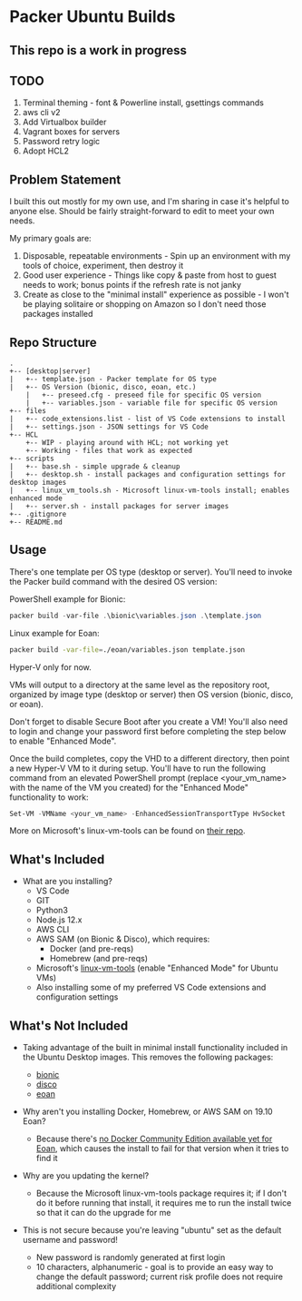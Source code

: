 # Packer Ubuntu Builds

## This repo is a work in progress

## TODO

1) Terminal theming - font & Powerline install, gsettings commands
2) aws cli v2
3) Add Virtualbox builder
4) Vagrant boxes for servers
5) Password retry logic
6) Adopt HCL2

## Problem Statement

I built this out mostly for my own use, and I'm sharing in case it's helpful to anyone else. Should be fairly straight-forward to edit to meet your own needs.

My primary goals are:

1. Disposable, repeatable environments - Spin up an environment with my tools of choice, experiment, then destroy it
2. Good user experience - Things like copy & paste from host to guest needs to work; bonus points if the refresh rate is not janky
3. Create as close to the "minimal install" experience as possible - I won't be playing solitaire or shopping on Amazon so I don't need those packages installed

## Repo Structure

```ascii
.
+-- [desktop|server]
|   +-- template.json - Packer template for OS type
|   +-- OS Version (bionic, disco, eoan, etc.)
    |   +-- preseed.cfg - preseed file for specific OS version
    |   +-- variables.json - variable file for specific OS version
+-- files
|   +-- code_extensions.list - list of VS Code extensions to install
|   +-- settings.json - JSON settings for VS Code
+-- HCL
    +-- WIP - playing around with HCL; not working yet
    +-- Working - files that work as expected
+-- scripts
|   +-- base.sh - simple upgrade & cleanup
|   +-- desktop.sh - install packages and configuration settings for desktop images
|   +-- linux_vm_tools.sh - Microsoft linux-vm-tools install; enables enhanced mode
|   +-- server.sh - install packages for server images
+-- .gitignore
+-- README.md
```

## Usage

There's one template per OS type (desktop or server). You'll need to invoke the Packer build command with the desired OS version:

PowerShell example for Bionic:

```powershell
packer build -var-file .\bionic\variables.json .\template.json
```

Linux example for Eoan:

```bash
packer build -var-file=./eoan/variables.json template.json
```

Hyper-V only for now.

VMs will output to a directory at the same level as the repository root, organized by image type (desktop or server) then OS version (bionic, disco, or eoan).

Don't forget to disable Secure Boot after you create a VM! You'll also need to login and change your password first before completing the step below to enable "Enhanced Mode".

Once the build completes, copy the VHD to a different directory, then point a new Hyper-V VM to it during setup. You'll have to run the following command from an elevated PowerShell prompt (replace <your_vm_name> with the name of the VM you created) for the "Enhanced Mode" functionality to work:

```powershell
Set-VM -VMName <your_vm_name> -EnhancedSessionTransportType HvSocket
```

More on Microsoft's linux-vm-tools can be found on [their repo](https://github.com/microsoft/linux-vm-tools).

## What's Included

- What are you installing?
  - VS Code
  - GIT
  - Python3
  - Node.js 12.x
  - AWS CLI
  - AWS SAM (on Bionic & Disco), which requires:
    - Docker (and pre-reqs)
    - Homebrew (and pre-reqs)
  - Microsoft's [linux-vm-tools](https://github.com/microsoft/linux-vm-tools) (enable "Enhanced Mode" for Ubuntu VMs)
  - Also installing some of my preferred VS Code extensions and configuration settings

## What's Not Included

- Taking advantage of the built in minimal install functionality included in the Ubuntu Desktop images. This removes the following packages:
  - [bionic](https://people.canonical.com/~ubuntu-archive/seeds/ubuntu.bionic/desktop.minimal-remove)
  - [disco](https://people.canonical.com/~ubuntu-archive/seeds/ubuntu.disco/desktop.minimal-remove)
  - [eoan](https://people.canonical.com/~ubuntu-archive/seeds/ubuntu.eoan/desktop.minimal-remove)

- Why aren't you installing Docker, Homebrew, or AWS SAM on 19.10 Eoan?
  - Because there's [no Docker Community Edition available yet for Eoan](https://docs.docker.com/install/linux/docker-ce/ubuntu/), which causes the install to fail for that version when it tries to find it

- Why are you updating the kernel?
  - Because the Microsoft linux-vm-tools package requires it; if I don't do it before running that install, it requires me to run the install twice so that it can do the upgrade for me

- This is not secure because you're leaving "ubuntu" set as the default username and password!
  - New password is randomly generated at first login
  - 10 characters, alphanumeric - goal is to provide an easy way to change the default password; current risk profile does not require additional complexity
